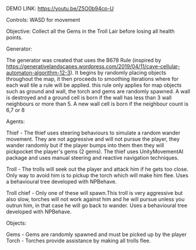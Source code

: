 DEMO LINK: https://youtu.be/Z5O0b94cp-U

Controls:
WASD for movement

Objective: Collect all the Gems in the Troll Lair before losing all health points.


Generator:

The generator was created that uses the B678 Rule (inspired by https://generativelandscapes.wordpress.com/2019/04/11/cave-cellular-automaton-algorithm-12-3). 
It begins by randomly placing objects throughout the map,
it then proceeds to smoothing iterations where for each wall tile a rule will be applied. this rule
only applies for map objects such as ground and wall, the torch and gems are randomly spawned.
A wall is destroyed and a ground cell is born if the wall has less than 3 wall neighbours or more than 5.
A new wall cell is born if the neighbour count is 6,7 or 8 


Agents:

Thief - The thief uses steering behaviours to simulate a random wander movement. They are not aggressive and will not pursue the player, 
they wander randomly but if the player bumps into them then they will pickpocket the player's gems (2 gems). 
The thief uses UnityMovementAI package and uses
manual steering and reactive navigation techniques.

Troll - The trolls will seek out the player and attack him if he gets too close. Only way to avoid him is 
to pickup the torch which will make him flee. Uses a behavioural tree
developed with NPBehave.


Troll chief - Only one of these will spawn.This troll is very aggressive but also slow, torches will not work against him and he will
pursue unless you outrun him, in that case he will go back to wander. Uses a behavioural tree
developed with NPBehave.

Objects:

Gems - Gems are randomly spawned and must be picked up by the player
Torch - Torches provide assistance by making all trolls flee.
